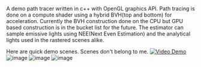 A demo path tracer written in c++ with OpenGL graphics API. 
Path tracing is done on a compute shader using a hybrid BVH(top and bottom) for acceleration.
Currently the BVH construction done on the CPU but GPU based construction is in the bucket list for the future. 
The estimator can sample emissive lights using NEE(Next Even Estimation) and the analytical lights used in the rastered scenes alike.

Here are quick demo scenes. Scenes don't belong to me. 
[![Video Demo](https://img.youtube.com/vi/0LtYzlawqec&t=38s/0.jpg)](https://www.youtube.com/watch?v=0LtYzlawqec&t=38s)
![image](https://github.com/user-attachments/assets/992e35fa-7928-49dc-8cca-1e820cd92fca)
![image](https://github.com/user-attachments/assets/bd9f15d4-54cd-46c2-80bc-5cca696cff8b)
![image](https://github.com/user-attachments/assets/5ae284cb-3443-42b4-841d-3d111443e79f)
